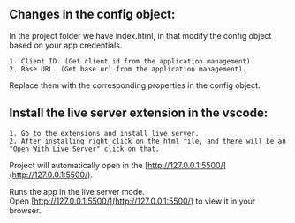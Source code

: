 ## Changes in the config object:

In the project folder we have index.html, in that modify the config object based on your app credentials.
    
    1. Client ID. (Get client id from the application management).
    2. Base URL. (Get base url from the application management).

Replace them with the corresponding properties in the config object.

## Install the live server extension in the vscode:

    1. Go to the extensions and install live server.
    2. After installing right click on the html file, and there will be an "Open With Live Server" click on that.

Project will automatically open in the [http://127.0.0.1:5500/](http://127.0.0.1:5500/).

Runs the app in the live server mode.\
Open [http://127.0.0.1:5500/](http://127.0.0.1:5500/) to view it in your browser.

